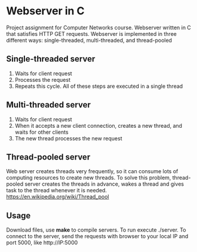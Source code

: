# Webserver in C

Project assignment for Computer Networks course. Webserver written in C that satisfies HTTP GET requests. Webserver is implemented in three different ways: single-threaded, multi-threaded, and thread-pooled

## Single-threaded server

1) Waits for client request
2) Processes the request
3) Repeats this cycle.
All of these steps are executed in a single thread

## Multi-threaded server

1) Waits for client request
2) When it accepts a new client connection, creates a new thread, and waits for other
clients
3) The new thread processes the new request

## Thread-pooled server

Web server creates threads very frequently, so it can consume lots of computing
resources to create new threads. To solve this problem, thread-pooled server creates
the threads in advance, wakes a thread and gives task to the thread whenever it is needed.
https://en.wikipedia.org/wiki/Thread_pool

## Usage

Download files, use **make** to compile servers. To run execute ./server. To connect to the server, send the requests with browser to your local IP and port 5000, like http://IP:5000 